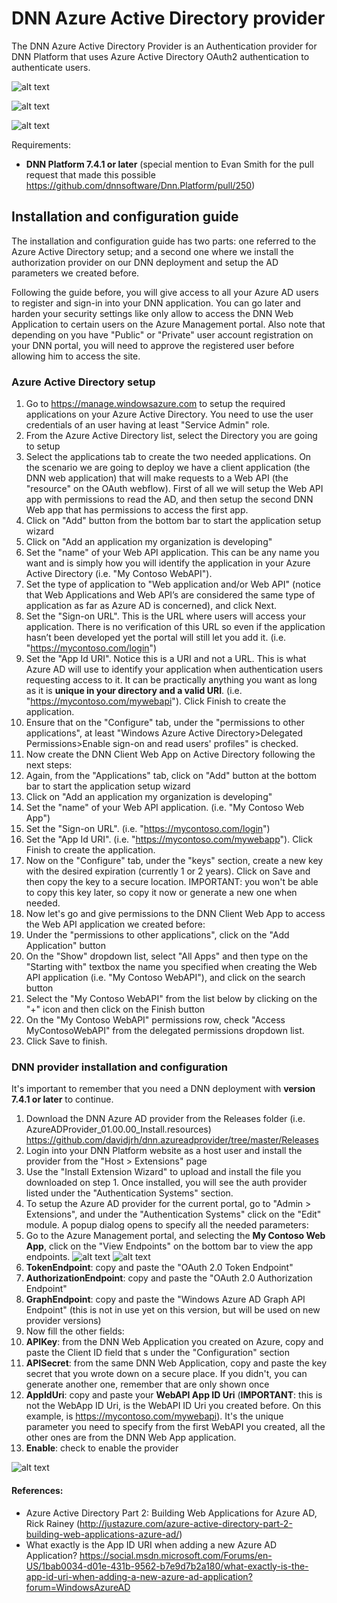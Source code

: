 # DNN Azure Active Directory provider
The DNN Azure Active Directory Provider is an Authentication provider for DNN Platform that uses Azure Active Directory OAuth2 authentication to authenticate users.

![alt text](https://intelequia.blob.core.windows.net/images/DNNAzureAD1.png "Sign-in with Azure AD")

![alt text](https://intelequia.blob.core.windows.net/images/DNNAzureAD2.png "Sign-in with Azure AD")

![alt text](https://intelequia.blob.core.windows.net/images/DNNAzureAD3.png "Sign-in with Azure AD")

Requirements:
* **DNN Platform 7.4.1 or later** (special mention to Evan Smith for the pull request that made this possible https://github.com/dnnsoftware/Dnn.Platform/pull/250)

## Installation and configuration guide
The installation and configuration guide has two parts: one referred to the Azure Active Directory setup; and a second one where we install the authorization provider on our DNN deployment and setup the AD parameters we created before. 

Following the guide before, you will give access to all your Azure AD users to register and sign-in into your DNN application. You can go later and harden your security settings like only allow to access the DNN Web Application to certain users on the Azure Management portal. Also note that depending on you have "Public" or "Private" user account registration on your DNN portal, you will need to approve the registered user before allowing him to access the site. 

### Azure Active Directory setup
1. Go to https://manage.windowsazure.com to setup the required applications on your Azure Active Directory. You need to use the user credentials of an user having at least "Service Admin" role. 
2. From the Azure Active Directory list, select the Directory you are going to setup
3. Select the applications tab to create the two needed applications. On the scenario we are going to deploy we have a client application (the DNN web application) that will make requests to a Web API (the "resource" on the OAuth webflow). First of all we will setup the Web API app with permissions to read the AD, and then setup the second DNN Web app that has permissions to access the first app.
  1. Click on "Add" button from the bottom bar to start the application setup wizard
  2. Click on "Add an application my organization is developing"
  3. Set the "name" of your Web API application. This can be any name you want and is simply how you will identify the application in your Azure Active Directory (i.e. "My Contoso WebAPI").
  4. Set the type of application to "Web application and/or Web API" (notice that Web Applications and Web API’s are considered the same type of application as far as Azure AD is concerned), and click Next.
  5. Set the "Sign-on URL". This is the URL where users will access your application. There is no verification of this URL so even if the application hasn’t been developed yet the portal will still let you add it. (i.e. "https://mycontoso.com/login")
  6. Set the "App Id URI". Notice this is a URI and not a URL. This is what Azure AD will use to identify your application when authentication users requesting access to it. It can be practically anything you want as long as it is **unique in your directory and a valid URI**. (i.e. "https://mycontoso.com/mywebapi"). Click Finish to create the application.
  7. Ensure that on the "Configure" tab, under the "permissions to other applications", at least "Windows Azure Active Directory>Delegated Permissions>Enable sign-on and read users' profiles" is checked.
4. Now create the DNN Client Web App on Active Directory following the next steps:
  1. Again, from the "Applications" tab, click on "Add" button at the bottom bar to start the application setup wizard 
  2. Click on "Add an application my organization is developing"
  3. Set the "name" of your Web API application. (i.e. "My Contoso Web App")
  4. Set the "Sign-on URL". (i.e. "https://mycontoso.com/login")
  5. Set the "App Id URI". (i.e. "https://mycontoso.com/mywebapp"). Click Finish to create the application.
  6. Now on the "Configure" tab, under the "keys" section, create a new key with the desired expiration (currently 1 or 2 years). Click on Save and then copy the key to a secure location. IMPORTANT: you won't be able to copy this key later, so copy it now or generate a new one when needed.
  7. Now let's go and give permissions to the DNN Client Web App to access the Web API application we created before:
   1. Under the "permissions to other applications", click on the "Add Application" button
   2. On the "Show" dropdown list, select "All Apps" and then type on the "Starting with" textbox the name you specified when creating the Web API application (i.e. "My Contoso WebAPI"), and click on the search button
   3. Select the "My Contoso WebAPI" from the list below by clicking on the "+" icon and then click on the Finish button
   4. On the "My Contoso WebAPI" permissions row, check "Access MyContosoWebAPI" from the delegated permissions dropdown list.
   5. Click Save to finish.


### DNN provider installation and configuration
It's important to remember that you need a DNN deployment with **version 7.4.1 or later** to continue. 

1. Download the DNN Azure AD provider from the Releases folder (i.e. AzureADProvider_01.00.00_Install.resources) https://github.com/davidjrh/dnn.azureadprovider/tree/master/Releases
2. Login into your DNN Platform website as a host user and install the provider from the "Host > Extensions" page
3. Use the "Install Extension Wizard" to upload and install the file you downloaded on step 1. Once installed, you will see the auth provider listed under the "Authentication Systems" section.
4. To setup the Azure AD provider for the current portal, go to "Admin > Extensions", and under the "Authentication Systems" click on the "Edit" module. A popup dialog opens to specify all the needed parameters:
  1. Go to the Azure Management portal, and selecting the **My Contoso Web App**, click on the "View Endpoints" on the bottom bar to view the app endpoints. 
![alt text](https://intelequia.blob.core.windows.net/images/DNNAzureAD4.png "View Endpoints")
![alt text](https://intelequia.blob.core.windows.net/images/DNNAzureAD5.png "Endpoints")
  2. **TokenEndpoint**: copy and paste the "OAuth 2.0 Token Endpoint"
  3. **AuthorizationEndpoint**: copy and paste the "OAuth 2.0 Authorization Endpoint"
  4. **GraphEndpoint**: copy and paste the "Windows Azure AD Graph API Endpoint" (this is not in use yet on this version, but will be used on new provider versions)
5. Now fill the other fields:
  1. **APIKey**: from the DNN Web Application you created on Azure, copy and paste the Client ID field that s under the "Configuration" section
  2. **APISecret**: from the same DNN Web Application, copy and paste the key secret that you wrote down on a secure place. If you didn't, you can generate another one, remember that are only shown once
  2. **AppIdUri**: copy and paste your **WebAPI App ID Uri** (**IMPORTANT**: this is not the WebApp ID Uri, is the WebAPI ID Uri you created before. On this example, is https://mycontoso.com/mywebapi). It's the unique parameter you need to specify from the first WebAPI you created, all the other ones are from the DNN Web App application.
  3. **Enable**: check to enable the provider

![alt text](https://intelequia.blob.core.windows.net/images/DNNAzureAD6.png "Setup")


#### References:
* Azure Active Directory Part 2: Building Web Applications for Azure AD, Rick Rainey (http://justazure.com/azure-active-directory-part-2-building-web-applications-azure-ad/) 
* What exactly is the App ID URI when adding a new Azure AD Application? https://social.msdn.microsoft.com/Forums/en-US/1bab0034-d01e-431b-9562-b7e9d7b2a180/what-exactly-is-the-app-id-uri-when-adding-a-new-azure-ad-application?forum=WindowsAzureAD
